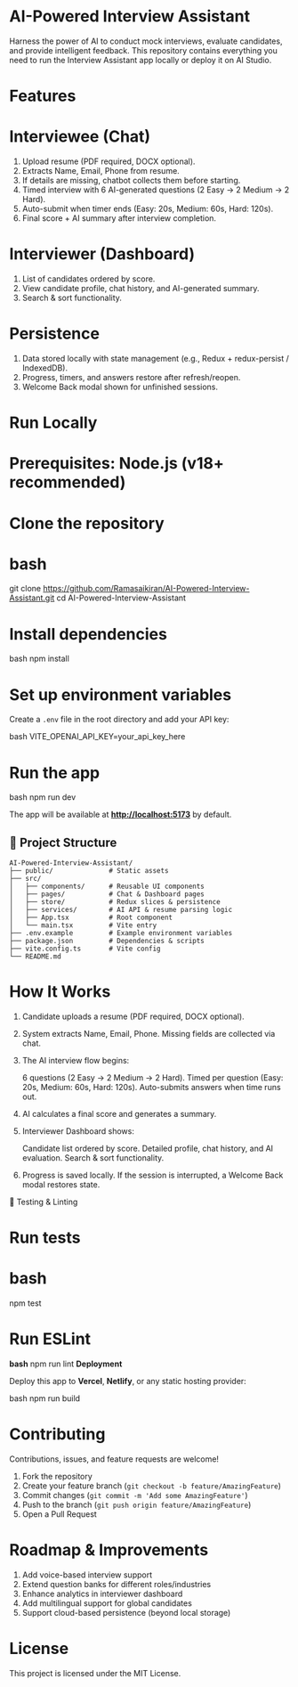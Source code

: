  # AI-Powered Interview Assistant
 
Harness the power of AI to conduct mock interviews, evaluate candidates, and provide intelligent feedback. This repository contains everything you need to run the Interview Assistant app locally or deploy it on AI Studio.

 # Features
# Interviewee (Chat)

1. Upload resume (PDF required, DOCX optional).
2. Extracts Name, Email, Phone from resume.
3. If details are missing, chatbot collects them before starting.
4. Timed interview with 6 AI-generated questions (2 Easy → 2 Medium → 2 Hard).
5. Auto-submit when timer ends (Easy: 20s, Medium: 60s, Hard: 120s).
6. Final score + AI summary after interview completion.

 # Interviewer (Dashboard)

1. List of candidates ordered by score.
2. View candidate profile, chat history, and AI-generated summary.
3. Search & sort functionality.

 # Persistence

1. Data stored locally with state management (e.g., Redux + redux-persist / IndexedDB).
2. Progress, timers, and answers restore after refresh/reopen.
3. Welcome Back modal shown for unfinished sessions.
  # Run Locally

# Prerequisites: Node.js (v18+ recommended)

# Clone the repository

# bash
git clone https://github.com/Ramasaikiran/AI-Powered-Interview-Assistant.git
cd AI-Powered-Interview-Assistant

# Install dependencies

bash
npm install

# Set up environment variables
Create a `.env` file in the root directory and add your API key:

bash
VITE_OPENAI_API_KEY=your_api_key_here

# Run the app

bash
npm run dev

The app will be available at **[http://localhost:5173](http://localhost:5173)** by default.


## 📂 Project Structure

```text 
AI-Powered-Interview-Assistant/
├── public/              # Static assets
├── src/
│   ├── components/      # Reusable UI components
│   ├── pages/           # Chat & Dashboard pages
│   ├── store/           # Redux slices & persistence
│   ├── services/        # AI API & resume parsing logic
│   ├── App.tsx          # Root component
│   └── main.tsx         # Vite entry
├── .env.example         # Example environment variables
├── package.json         # Dependencies & scripts
├── vite.config.ts       # Vite config
└── README.md
```

 # How It Works

1. Candidate uploads a resume (PDF required, DOCX optional).
2. System extracts Name, Email, Phone. Missing fields are collected via chat.
3. The AI interview flow begins:

    6 questions (2 Easy → 2 Medium → 2 Hard).
    Timed per question (Easy: 20s, Medium: 60s, Hard: 120s).
    Auto-submits answers when time runs out.
4. AI calculates a final score and generates a summary.
5. Interviewer Dashboard shows:

    Candidate list ordered by score.
    Detailed profile, chat history, and AI evaluation.
    Search & sort functionality.
6. Progress is saved locally. If the session is interrupted, a Welcome Back modal restores state.

 🧪 Testing & Linting

# Run tests

# bash
npm test

# Run ESLint

**bash**
npm run lint
 **Deployment**

Deploy this app to **Vercel**, **Netlify**, or any static hosting provider:

bash
npm run build
# Contributing

Contributions, issues, and feature requests are welcome!

1. Fork the repository
2. Create your feature branch (`git checkout -b feature/AmazingFeature`)
3. Commit changes (`git commit -m 'Add some AmazingFeature'`)
4. Push to the branch (`git push origin feature/AmazingFeature`)
5. Open a Pull Request



 # Roadmap & Improvements

1. Add voice-based interview support
2.  Extend question banks for different roles/industries
3. Enhance analytics in interviewer dashboard
4. Add multilingual support for global candidates
5. Support cloud-based persistence (beyond local storage)



 # License

This project is licensed under the MIT License.
